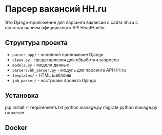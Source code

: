 # Парсер вакансий HH.ru

Это Django-приложение для парсинга вакансий с сайта hh.ru с использованием официального API HeadHunter.


## Структура проекта

- `parser_app/` - основное приложение Django
- `views.py` - представления для обработки запросов
- `models.py` - модели данных
- `parsers/hh_parser.py` - модуль для парсинга API HH.ru
- `templates/` - HTML шаблоны
- `job_parser/` - настройки проекта Django


## Установка
pip install -r requirements.txt
python manage.py migrate
python manage.py runserver

## Docker
